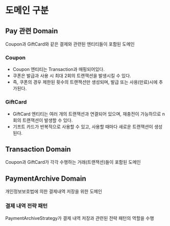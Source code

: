 # 도메인 구분

## Pay 관련 Domain
Coupon과 GiftCard와 같은 결제와 관련된 엔티티들이 포함된 도메인
### Coupon
- Coupon 엔티티는 Transaction과 매핑되어있다.
- 쿠폰은 발급과 사용 시 최대 2회의 트랜잭션을 발생시킬 수 있다.
- 즉, 쿠폰의 경우 제한된 횟수의 트랜잭션만 생성되며, 발급 또는 사용(만료)시에 추가된다.

### GiftCard
- GiftCard 엔티티는 여러 개의 트랜잭션과 연결되어 있으며, 재충전이 가능하므로 n회의 트랜잭션이 발생할 수 있다.
- 기프트 카드가 반복적으로 사용할 수 있고, 사용할 때마다 새로운 트랜잭션이 생성된다.

## Transaction Domain
Coupon과 GiftCard가 각각 수행하는 거래(트랜잭션)들이 포함된 도메인

## PaymentArchive Domain
개인정보보호법에 의한 결제내역 저장을 위한 도메인

### 결제 내역 전략 패턴
PaymentArchiveStrategy가 결제 내역 저장과 관련된 전략 패턴의 역할을 수행